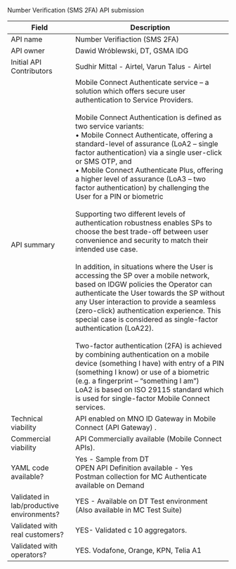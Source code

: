 Number Verification (SMS 2FA) API submission

| **Field** | Description |
| ---- | ----- |
| API name | Number Verifiaction (SMS 2FA)|
| API owner | Dawid Wróblewski, DT, GSMA IDG |
| Initial API Contributors | Sudhir Mittal - Airtel, Varun Talus - Airtel| 
| API summary | Mobile Connect Authenticate service – a solution which offers secure user authentication to Service Providers.<br><br>Mobile Connect Authentication is defined as two service variants:<br>• Mobile Connect Authenticate, offering a standard-level of assurance (LoA2 – single factor authentication) via a single user-click or SMS OTP, and<br>•	Mobile Connect Authenticate Plus, offering a higher level of assurance (LoA3 – two factor authentication) by challenging the User for a PIN or biometric <br><br>Supporting two different levels of authentication robustness enables SPs to choose the best trade-off between user convenience and security to match their intended use case.<br><br>In addition, in situations where the User is accessing the SP over a mobile network, based on IDGW policies the Operator can authenticate the User towards the SP without any User interaction to provide a seamless (zero-click) authentication experience. This special case is considered as single-factor authentication (LoA22).<br><br>  Two-factor authentication (2FA) is achieved by combining authentication on a mobile device (something I have) with entry of a PIN (something I know) or use of a biometric (e.g. a fingerprint – “something I am”)<br>LoA2 is based on ISO 29115 standard which is used for single-factor  Mobile Connect services.|
| Technical viability | API enabled on MNO ID Gateway in Mobile Connect (API Gateway) </em>.
| Commercial viability | API Commercially available (Mobile Connect APIs).<em>|
| YAML code available? | Yes - Sample from DT <br/> OPEN API Definition available - Yes <br /> Postman collection for MC Authenticate available on Demand |
| Validated in lab/productive environments? | YES - Available on DT Test environment (Also available in MC Test Suite)|
| Validated with real customers? | YES- Validated c 10 aggregators. </em> |
| Validated with operators? | YES. Vodafone, Orange, KPN, Telia A1</em> |